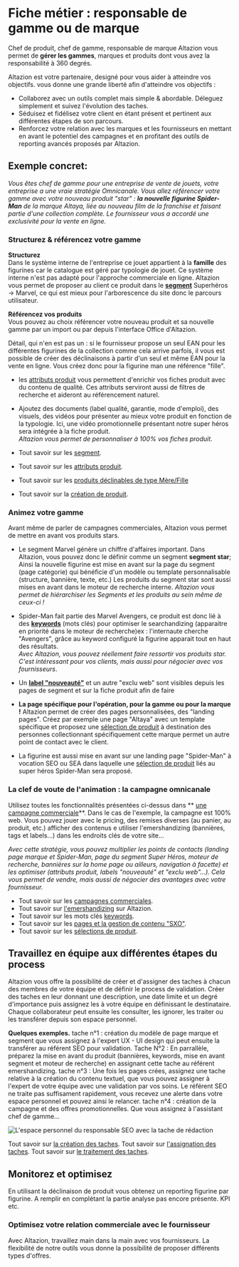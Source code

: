 # Fiche métier : responsable de gamme ou de marque

Chef de produit, chef de gamme, responsable de marque Altazion vous permet de **gérer les gammes**, marques et produits dont vous avez la responsabilité à 360 degrés. 

Altazion est votre partenaire, designé pour vous aider à atteindre vos objectifs. vous donne une grande liberté afin d'atteindre vos objectifs : 
- Collaborez avec un outils complet mais simple & abordable. Déleguez simplement et suivez l'évolution des taches. 
- Séduisez et fidélisez votre client en étant présent et pertinent aux différentes étapes de son parcours.
- Renforcez votre relation avec les marques et les fournisseurs en mettant en avant le potentiel des campagnes et en profitant des outils de reporting avancés proposés par Altazion. 

## Exemple concret:  
_Vous êtes chef de gamme pour une entreprise de vente de jouets, votre entreprise a une vraie stratégie Omnicanale. Vous allez référencer votre gamme avec votre nouveau produit "star" : **la nouvelle figurine Spider-Man** de la marque Altaya, liée au nouveau film de la franchise et faisant partie d'une collection complète. Le fournisseur vous a accordé une exclusivité pour la vente en ligne._

### Structurez & référencez votre gamme 
**Structurez**  
Dans le système interne de l'entreprise ce jouet appartient à la **famille** des figurines car le catalogue est géré par typologie de jouet. Ce système interne n'est pas adapté pour l'approche commerciale en ligne. Altazion vous permet de proposer au client ce produit  dans le [**segment**](https://aide.altazion.com/fr-fr/guide/referencer/segments/index.html) Superhéros -> Marvel, ce qui est mieux pour l'arborescence du site donc le parcours utilisateur.

**Référencez vos produits**  
Vous pouvez au choix référencer votre nouveau produit et sa nouvelle gamme par un import ou par depuis l'interface Office d'Altazion.

Détail, qui n'en est pas un : si le fournisseur propose un seul EAN pour les différentes figurines de la collection comme cela arrive parfois, il vous est possible de créer des déclinaisons à partir d'un seul et même EAN pour la vente en ligne. Vous créez donc pour la figurine  man une référence "fille".

- les [attributs produit](https://aide.altazion.com/fr-fr\guide\referencer\attributs.html) vous permettent d'enrichir vos fiches produit avec du contenu de qualité. Ces attributs serviront aussi de filtres de recherche et aideront au référencement naturel.
- Ajoutez des documents (label qualité, garantie, mode d'emploi), des visuels, des vidéos pour présenter au mieux votre produit en fonction de la typologie. Ici, une vidéo promotionnelle présentant notre super héros sera intégrée à la fiche produit.  
_Altazion vous permet de personnaliser à 100% vos fiches produit_.

- Tout savoir sur les [segment](https://aide.altazion.com/fr-fr/guide/referencer/segments/index.html).
- Tout savoir sur les [attributs produit](https://aide.altazion.com/fr-fr\guide\referencer\attributs.html).
- Tout savoir sur les [produits déclinables de type Mère/Fille](https://aide.altazion.com/fr-fr/guide/referencer/articles/declinables.html)
- Tout savoir sur la [création de produit](https://aide.altazion.com/fr-fr/guide/referencer/articles/index.html).

### Animez votre gamme
Avant même de parler de campagnes commerciales, Altazion vous permet de mettre en avant vos produits stars. 

- Le segment Marvel génère un chiffre d'affaires important. Dans Altazion, vous pouvez donc le définir comme un segment **segment star**; Ainsi la nouvelle figurine est mise en avant sur la page du segment (page catégorie) qui bénéficie d'un modèle ou template personnalisable (structure, bannière, texte, etc.) Les produits du segment star sont aussi mises en avant dans le moteur de recherche interne. 
_Altazion vous permet de hiérarchiser les Segments et les produits au sein même de ceux-ci !_  

- Spider-Man fait partie des Marvel Avengers, ce produit est donc lié à des [**keywords**](https://aide.altazion.com/fr-fr\guide\referencer\Keywords.html) (mots clés) pour optimiser le searchandizing (apparaitre en priorité dans le moteur de recherche)ex : l'internaute cherche "Avengers", grâce au keyword configuré la figurine apparait tout en haut des résultats.   
_Avec Altazion, vous pouvez réellement faire ressortir vos produits star. C'est intéressant pour vos clients, mais aussi pour négocier avec vos fournisseurs_.

- Un [**label "nouveauté"**](https://aide.altazion.com/fr-fr\guide\referencer\tag-label.html) et un autre "exclu web" sont visibles depuis les pages de segment et sur la fiche produit afin de faire

- **La page spécifique pour l'opération, pour la gamme ou pour la marque !**
Altazion permet de créer des pages personnalisées, des "landing pages".
Créez par exemple une page "Altaya" avec un template spécifique et proposez une [sélection de produit](https://aide.altazion.com/fr-fr/guide/vendre/omnicanal/selection.html) à destination des personnes collectionnant spécifiquement cette marque permet un autre point de contact avec le client. 
- La figurine est aussi mise en avant sur une landing page "Spider-Man" à vocation SEO ou SEA dans laquelle une [sélection de produit](https://aide.altazion.com/fr-fr/guide/vendre/omnicanal/selection.html) liés au super héros Spider-Man sera proposé.

### La clef de voute de l'animation : la campagne omnicanale
Utilisez toutes les fonctionnalités présentées ci-dessus dans ** [une campagne commerciale](https://aide.altazion.com/fr-fr/guide/vendre/omnicanal/campagne.html)**.
Dans le cas de l'exemple, la campagne est 100% web. Vous pouvez jouer avec le pricing, des remises diverses (au panier, au produit, etc.) afficher des contenus e utiliser l'emershandizing (bannières, tags et labels...) dans les endroits clés de votre site...  

_Avec cette stratégie, vous pouvez multiplier les points de contacts (landing page marque et Spider-Man, page du segment Super Héros, moteur de recherche, bannières sur la home page ou ailleurs, navigation à facette) et les optimiser (attributs produit, labels "nouveauté" et "exclu web"...). Cela vous permet de vendre, mais aussi de négocier des avantages avec votre fournisseur._

- Tout savoir sur les [campagnes commerciales](https://aide.altazion.com/fr-fr/guide/vendre/omnicanal/campagne.html).
- Tout savoir sur [l'emershandizing](https://aide.altazion.com/fr-fr/guide/vendre/ecommerce/emershandizing.html) sur Altazion.
- Tout savoir sur les mots clés [keywords](https://aide.altazion.com/fr-fr\guide\referencer\Keywords.html).
- Tout savoir sur les [pages et la gestion de contenu "SXO"](https://aide.altazion.com/fr-fr/guide/vendre/ecommerce/emershandizing.html).
- Tout savoir sur les [sélections de produit](https://aide.altazion.com/fr-fr/guide/vendre/omnicanal/selection.html).

## Travaillez en équipe aux différentes étapes du process
Altazion vous offre la possibilité de créer et d'assigner des taches à chacun des membres de votre équipe et de définir le process de validation.
Créer des taches en leur donnant une description, une date limite et un degré d'importance puis assignez les à votre équipe en définissant le destinataire. 
Chaque collaborateur peut ensuite les consulter, les ignorer, les traiter ou les transférer depuis son espace personnel. 

**Quelques exemples.**
tache n°1 : création du modèle de page marque et segment que vous assignez à l'expert UX - UI design qui peut ensuite la transférer au référent SEO pour validation.
Tache N°2 : En parrallèle, préparez la mise en avant du produit (bannières, keywords, mise en avant segment et moteur de recherche) en assignant cette tache au référent emershandizing.
tache n°3 : Une fois les pages crées, assignez une tache relative à la création du contenu textuel, que vous pouvez assigner à l'expert de votre équipe avec une validation par vos soins. Le référent SEO ne traite pas suffisament rapidement, vous recevez une alerte dans votre espace personnel et pouvez ainsi le relancer.
tache n°4 : création de la campagne et des offres promotionnelles. Que vous assignez à l'assistant chef de gamme...

![L'espace personnel du responsable SEO avec la tache de rédaction](https://aide.altazion.com/fr-fr/ressources/taches.jpg)

Tout savoir sur [la création des taches](https://aide.altazion.com/fr-fr/guide/configurer/taches/edit-tasks.html).
Tout savoir sur [l'assignation des taches](https://aide.altazion.com/fr-fr/guide/configurer/taches/attribuer-task.html).
Tout savoir sur [le traitement des taches](https://aide.altazion.com/fr-fr/guide/configurer/taches/use-tasks.html).

## Monitorez et optimisez
En utilisant la déclinaison de produit vous obtenez un reporting figurine par figurine. 
A remplir en complétant la partie analyse pas encore présente. 
KPI etc.

### Optimisez votre relation commerciale avec le fournisseur
Avec Altazion, travaillez main dans la main avec vos fournisseurs.
La flexibilité de notre outils vous donne la possibilité de proposer différents types d'offres.
